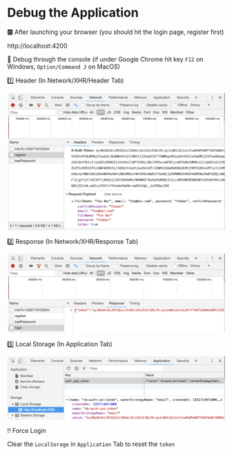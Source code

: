 # Debug the Application


:o2: After launching your browser (you should hit the login page, register first)

http://localhost:4200

:link: Debug through the console (if under Google Chrome hit key `F12` on Windows, `Option/Command J` on MacOS) 

:one: Header (In Network/XHR/Header Tab)

![alt tag](./images/Header.png)

:two: Response (In Network/XHR/Response Tab)

![alt tag](./images/Response.png)

:three: Local Storage (In Application Tab)

![alt tag](./images/Application.png)

:bangbang: Force Login

Clear the `LocalSorage` in `Application` Tab to reset the `token`

